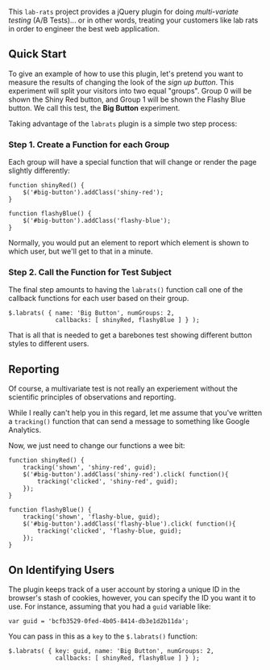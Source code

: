This `lab-rats` project provides a jQuery plugin for doing
*multi-variate testing* (A/B Tests)... or in other words, treating
your customers like lab rats in order to engineer the best web
application.

Quick Start
----------

To give an example of how to use this plugin, let's pretend you want
to measure the results of changing the look of the *sign up button*.
This experiment will split your visitors into two equal
"groups". Group 0 will be shown the Shiny Red button, and Group 1 will
be shown the Flashy Blue button. We call this test, the **Big Button**
experiment.

Taking advantage of the `labrats` plugin is a simple two step process:

### Step 1. Create a Function for each Group

Each group will have a special function that will change or render the
page slightly differently:

    function shinyRed() {
        $('#big-button').addClass('shiny-red');
    }

    function flashyBlue() {
        $('#big-button').addClass('flashy-blue');
    }

Normally, you would put an element to report which element is shown to
which user, but we'll get to that in a minute.

### Step 2. Call the Function for Test Subject

The final step amounts to having the `labrats()` function call one of the
callback functions for each user based on their group.

    $.labrats( { name: 'Big Button', numGroups: 2,
                 callbacks: [ shinyRed, flashyBlue ] } );

That is all that is needed to get a barebones test showing different
button styles to different users.

Reporting
---------

Of course, a multivariate test is not really an experiement without
the scientific principles of observations and reporting.

While I really can't help you in this regard, let me assume that
you've written a `tracking()` function that can send a message to
something like Google Analytics.

Now, we just need to change our functions a wee bit:

    function shinyRed() {
        tracking('shown', 'shiny-red', guid);
        $('#big-button').addClass('shiny-red').click( function(){
            tracking('clicked', 'shiny-red', guid);
        });
    }

    function flashyBlue() {
        tracking('shown', 'flashy-blue, guid);
        $('#big-button').addClass('flashy-blue').click( function(){
            tracking('clicked', 'flashy-blue, guid);
        });
    }

On Identifying Users
-------------

The plugin keeps track of a user account by storing a unique ID in the
browser's stash of cookies, however, you can specify the ID you want
it to use. For instance, assuming that you had a `guid` variable like:

    var guid = 'bcfb3529-0fed-4b05-8414-db3e1d2b11da';

You can pass in this as a `key` to the `$.labrats()` function:

    $.labrats( { key: guid, name: 'Big Button', numGroups: 2,
                 callbacks: [ shinyRed, flashyBlue ] } );

